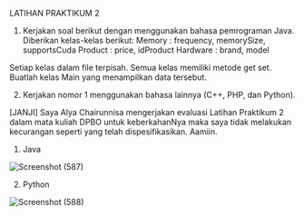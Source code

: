 LATIHAN PRAKTIKUM 2

1. Kerjakan soal berikut dengan menggunakan bahasa pemrograman Java.
Diberikan kelas-kelas berikut:
Memory : frequency, memorySize, supportsCuda
Product : price, idProduct
Hardware : brand, model
		
Setiap kelas dalam file terpisah.
Semua kelas memiliki metode get set.
Buatlah kelas Main yang menampilkan data tersebut.

2. Kerjakan nomor 1 menggunakan bahasa lainnya (C++, PHP, dan Python).

[JANJI]
Saya Alya Chairunnisa mengerjakan evaluasi Latihan Praktikum 2 dalam mata kuliah 
DPBO untuk keberkahanNya maka saya tidak melakukan kecurangan seperti yang telah 
dispesifikasikan. Aamiin.                                                         

1. Java

![Screenshot (587)](https://user-images.githubusercontent.com/75361865/154842698-4779e24b-0010-4f7d-92cb-7dda808d9a38.png)

2. Python

![Screenshot (588)](https://user-images.githubusercontent.com/75361865/154844194-53dff397-f79c-4bf4-aff7-1ca9d1bbcf47.png)

